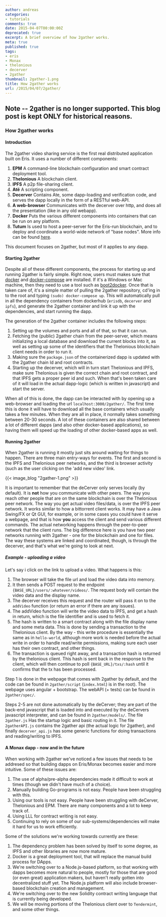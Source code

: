 ```yaml
---
author: andreas
categories:
- tutorials
comments: true
date: 2015-04-07T00:00:00Z
deprecated: true
excerpt: A brief overview of how 2gather works.
meta: true
published: true
tags:
- eris
- Monax
- thelonious
- decerver
- 2gather
thumbnail: 2gather-1.png
title: How 2gather works
url: /2015/04/07/2gather/
---
```


## **Note** -- 2gather is no longer supported. This blog post is kept **ONLY** for historical reasons.

### How 2gather works

#### Introduction

The 2gather video sharing service is the first real distributed application built on Eris. It uses a number of different components:

1. **EPM** A command-line blockchain configuration and smart contract deployment tool.
1. **Thelonious** A blockchain client.
2. **IPFS** A p2p file-sharing client.
3. **Atë** A scripting component.
4. **Decerver** Contains Ate, some dapp-loading and verification code, and serves the dapp locally in the form of a RESTful web-API.
5. **A web-browser** Communicates with the decerver over http, and does all the presentation (like in any old webapp).
6. **Docker** Puts the various different components into containers that can be run on any platform.
7. **Tutum** Is used to host a peer-server for the Eris-run blockchain, and to deploy and coordinate a world-wide network of "base nodes". More info can be found [here](/2015/04/01/peer-server-networks-current-paradigm/).

This document focuses on 2gather, but most of it applies to any dapp.

#### Starting 2gather

Despite all of these different components, the process for starting up and running 2gather is fairly simple. Right now, users must makes sure that [docker](https://www.docker.com/) and [docker-compose](https://docs.docker.com/compose/) are installed. If it's a Windows or Mac machine, then they need to use a tool such as [boot2docker](http://boot2docker.io/). Once that is taken care of, it's a simple matter of pulling the 2gather repository, cd'ing in to the root and typing `(sudo) docker-compose up`. This will automatically pull in all the dependency containers from dockerhub (`erisdb`, `decerver` and `ipfs`), and generate the 2gather container and link it up with the dependencies, and start running the dapp.

The generation of the 2gather container includes the following steps:

1. Setting up the volumes and ports and all of that, so that it can run.
2. Fetching the (public) 2gather chain from the peer-server, which means initializing a local database and download the current blocks into it, as well as setting up some of the identifiers that the Thelonious blockchain client needs in order to run it.
3. Making sure the `package.json` of the containerized dapp is updated with the 2gather chain Id and root contracts.
4. Starting up the decerver, which will in turn start Thelonious and IPFS, make sure Thelonious is given the correct chain and root contract, and that IPFS gets a proper peer id and such. When that's been taken care of it will load in the actual dapp-logic (which is written in javascript) and start the server.

When all of this is done, the dapp can be interacted with by opening up a web-browser and loading the url `localhost:3000/2gather/`. The first time this is done it will have to download all the base containers which usually takes a few minutes. When they are all in place, it normally takes something between 20-30 seconds. A lot of these containers are also shared between a lot of different dapps (and also other docker-based applications), so having them will speed up the loading of other docker-based apps as well.

#### Running 2gather

When 2gather is running it mostly just sits around waiting for things to happen. There are three main entry-ways for events. The first and second is the IPFS and Thelonious peer networks, and the third is browser activity (such as the user clicking on the 'add new video' link.

{{< image_blog "2gather-1.png" >}}

It is important to remember that the deCerver only serves locally (by default). It is **not** how you communicate with other peers. The way you reach other people that are on the same blockchain is over the Thelonious peer network. The way you get actual video files/data, is over the IPFS peer network. It works similar to how a bittorrent client works. It may have a Java Swing/FX or Qt GUI, for example, or in some cases you could have it serve a webpage, and that is how **you** access the client and send various different commands. The actual networking happens through the peer-to-peer network that the client runs. The big difference here is you have two peer networks running with 2gather - one for the blockchain and one for files. The way these systems are linked and coordinated, though, is through the decerver, and that's what we're going to look at next.

##### Example - uploading a video

Let's say i click on the link to upload a video. What happens is this:

1. The browser will take the file url and load the video data into memory.
2. It then sends a POST request to the endpoint `{BASE_URL}/users/:whatever/videos/`. The request body will contain the video data and the display name.
3. The decerver receives this request and the router will pass it on to the `addVideo` function (or return an error if there are any issues).
4. The addVideo function will write the video data to IPFS, and get a hash in return, which is the file identifier and is used to fetch it.
5. The hash is written to a smart contract along with the file display name and some meta data. This is done by sending a transaction to the Thelonious client. By the way - this write procedure is essentially the same as in `hello-world`, although more work is needed before the actual write in order to handle read/write permissions, making sure each user has their own contract, and other things.
5. The transaction is queued right away, and a transaction hash is returned by the thelonious client. This hash is sent back in the response to the client, which will then continue to poll `{BASE_URL}/txs/:hash` until it confirms that the tx has been processed.

Step 1 is done in the webpage that comes with 2gather by default, and the code can be found in `2gather/script` (`index.html`) is in the root). The webpage uses angular + bootstrap. The webAPI (+ tests) can be found in `2gather/spec/`.

Steps 2-5 are not done automatically by the deCerver; they are part of the back-end javascript that is loaded into and executed by the deCervers javascript interpreter, and can be found in `2gather/models/`. The file `2gather.js` Has the startup logic and basic routing in it. The file `2gatherAPI.js` contains the 2gather api (the actual logic for 2gather), and finally `decerver_api.js` has some generic functions for doing transactions and reading/writing to IPFS.

#### A Monax dapp - now and in the future

When working with 2gather we've noticed a few issues that needs to be addresed so that building dapps on Eris/Monax becomes easier and more intuitive. Some of these issues are:

1. The use of alpha/pre-alpha dependencies made it difficult to work at times (though we didn't have much of a choice).
2. Manually building Go-programs is not easy. People have been struggling with this.
3. Using our tools is not easy. People have been struggling with deCerver, Thelonious and EPM. There are many components and a lot to keep track of.
4. Using LLL for contract writing is not easy.
5. Continuing to rely on some of our sub-systems/dependencies will make it hard for us to work efficiently.

Some of the solutions we're working towards currently are these:

1. The dependency problem has been solved by itself to some degree, as IPFS and other libraries are now more mature.
2. Docker is a great deployment tool, that will replace the manual build process for DApps.
3. We're switching over to a Node.js-based platform, so that working with dapps becomes more natural to people, mostly for those that are good (or even great) application makers, but haven't really gotten into decentralized stuff yet. The Node.js platform will also include browser-based blockchain creation and management.
4. We're switching over to the new Solidity contract writing language that is currently being developed.
5. We will be moving portions of the Thelonious client over to `Tendermint`, and some other things.
